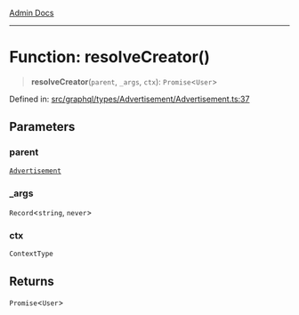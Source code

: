 [Admin Docs](/)

***

# Function: resolveCreator()

> **resolveCreator**(`parent`, `_args`, `ctx`): `Promise`\<`User`\>

Defined in: [src/graphql/types/Advertisement/Advertisement.ts:37](https://github.com/PalisadoesFoundation/talawa-api/blob/720213b8973f1ef622d2c99f376ffc6c960847d1/src/graphql/types/Advertisement/Advertisement.ts#L37)

## Parameters

### parent

[`Advertisement`](../type-aliases/Advertisement.md)

### \_args

`Record`\<`string`, `never`\>

### ctx

`ContextType`

## Returns

`Promise`\<`User`\>
